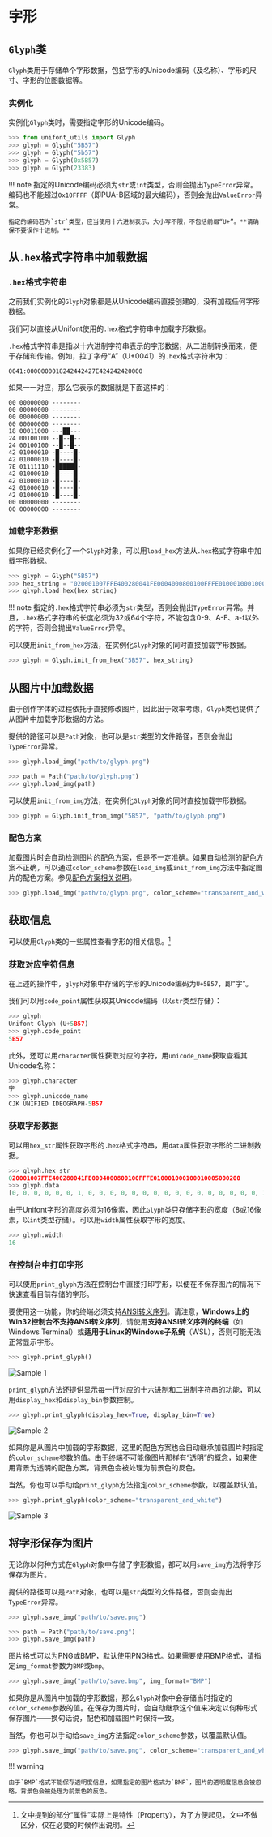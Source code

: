 # 字形

## `Glyph`类

`Glyph`类用于存储单个字形数据，包括字形的Unicode编码（及名称）、字形的尺寸、字形的位图数据等。

### 实例化

实例化`Glyph`类时，需要指定字形的Unicode编码。

``` python
>>> from unifont_utils import Glyph
>>> glyph = Glyph("5B57")
>>> glyph = Glyph("5b57")
>>> glyph = Glyph(0x5B57)
>>> glyph = Glyph(23383)
```

!!! note
    指定的Unicode编码必须为`str`或`int`类型，否则会抛出`TypeError`异常。编码也不能超过`0x10FFFF`（即PUA-B区域的最大编码），否则会抛出`ValueError`异常。

    指定的编码若为`str`类型，应当使用十六进制表示，大小写不限，不包括前缀“U+”。**请确保不要误作十进制。**

## 从`.hex`格式字符串中加载数据

### `.hex`格式字符串

之前我们实例化的`Glyph`对象都是从Unicode编码直接创建的，没有加载任何字形数据。

我们可以直接从Unifont使用的`.hex`格式字符串中加载字形数据。

`.hex`格式字符串是指以十六进制字符串表示的字形数据，从二进制转换而来，便于存储和传输。例如，拉丁字母“A”（U+0041）的`.hex`格式字符串为：

``` text
0041:0000000018242442427E424242420000
```

如果一一对应，那么它表示的数据就是下面这样的：

``` text
00 00000000 --------
00 00000000 --------
00 00000000 --------
00 00000000 --------
18 00011000 ---██---
24 00100100 --█--█--
24 00100100 --█--█--
42 01000010 -█----█-
42 01000010 -█----█-
7E 01111110 -██████-
42 01000010 -█----█-
42 01000010 -█----█-
42 01000010 -█----█-
42 01000010 -█----█-
00 00000000 --------
00 00000000 --------
```

### 加载字形数据

如果你已经实例化了一个`Glyph`对象，可以用`load_hex`方法从`.hex`格式字符串中加载字形数据。

``` python
>>> glyph = Glyph("5B57")
>>> hex_string = "020001007FFE400280041FE0004000800100FFFE010001000100010005000200"
>>> glyph.load_hex(hex_string)
```

!!! note
    指定的`.hex`格式字符串必须为`str`类型，否则会抛出`TypeError`异常。并且，`.hex`格式字符串的长度必须为32或64个字符，不能包含0-9、A-F、a-f以外的字符，否则会抛出`ValueError`异常。

可以使用`init_from_hex`方法，在实例化`Glyph`对象的同时直接加载字形数据。

``` python
>>> glyph = Glyph.init_from_hex("5B57", hex_string)
```

## 从图片中加载数据

由于创作字体的过程依托于直接修改图片，因此出于效率考虑，`Glyph`类也提供了从图片中加载字形数据的方法。

提供的路径可以是`Path`对象，也可以是`str`类型的文件路径，否则会抛出`TypeError`异常。

``` python
>>> glyph.load_img("path/to/glyph.png")
```

``` python
>>> path = Path("path/to/glyph.png")
>>> glyph.load_img(path)
```

可以使用`init_from_img`方法，在实例化`Glyph`对象的同时直接加载字形数据。

``` python
>>> glyph = Glyph.init_from_img("5B57", "path/to/glyph.png")
```

### 配色方案

加载图片时会自动检测图片的配色方案，但是不一定准确。如果自动检测的配色方案不正确，可以通过`color_scheme`参数在`load_img`或`init_from_img`方法中指定图片的配色方案。参见[配色方案相关说明](color_scheme.md)。

``` python
>>> glyph.load_img("path/to/glyph.png", color_scheme="transparent_and_white")
```

## 获取信息

可以使用`Glyph`类的一些属性查看字形的相关信息。[^1]

### 获取对应字符信息

在上述的操作中，`glyph`对象中存储的字形的Unicode编码为`U+5B57`，即“字”。

我们可以用`code_point`属性获取其Unicode编码（以`str`类型存储）：

``` python
>>> glyph
Unifont Glyph (U+5B57)
>>> glyph.code_point
5B57
```

此外，还可以用`character`属性获取对应的字符，用`unicode_name`获取查看其Unicode名称：

``` python
>>> glyph.character
字
>>> glyph.unicode_name
CJK UNIFIED IDEOGRAPH-5B57
```

### 获取字形数据

可以用`hex_str`属性获取字形的`.hex`格式字符串，用`data`属性获取字形的二进制数据。

``` python
>>> glyph.hex_str
020001007FFE400280041FE0004000800100FFFE010001000100010005000200
>>> glyph.data
[0, 0, 0, 0, 0, 0, 1, 0, 0, 0, 0, 0, 0, 0, 0, 0, 0, 0, 0, 0, 0, 0, 0, 1, 0, 0, 0, 0, 0, 0, 0, 0, 0, 1, 1, 1, 1, 1, 1, 1, 1, 1, 1, 1, 1, 1, 1, 0, 0, 1, 0, 0, 0, 0, 0, 0, 0, 0, 0, 0, 0, 0, 1, 0, 1, 0, 0, 0, 0, 0, 0, 0, 0, 0, 0, 0, 0, 1, 0, 0, 0, 0, 0, 1, 1, 1, 1, 1, 1, 1, 1, 0, 0, 0, 0, 0, 0, 0, 0, 0, 0, 0, 0, 0, 0, 1, 0, 0, 0, 0, 0, 0, 0, 0, 0, 0, 0, 0, 0, 0, 1, 0, 0, 0, 0, 0, 0, 0, 0, 0, 0, 0, 0, 0, 0, 1, 0, 0, 0, 0, 0, 0, 0, 0, 1, 1, 1, 1, 1, 1, 1, 1, 1, 1, 1, 1, 1, 1, 1, 0, 0, 0, 0, 0, 0, 0, 0, 1, 0, 0, 0, 0, 0, 0, 0, 0, 0, 0, 0, 0, 0, 0, 0, 1, 0, 0, 0, 0, 0, 0, 0, 0, 0, 0, 0, 0, 0, 0, 0, 1, 0, 0, 0, 0, 0, 0, 0, 0, 0, 0, 0, 0, 0, 0, 0, 1, 0, 0, 0, 0, 0, 0, 0, 0, 0, 0, 0, 0, 0, 1, 0, 1, 0, 0, 0, 0, 0, 0, 0, 0, 0, 0, 0, 0, 0, 0, 1, 0, 0, 0, 0, 0, 0, 0, 0, 0]
```

由于Unifont字形的高度必须为16像素，因此`Glyph`类只存储字形的宽度（8或16像素，以`int`类型存储）。可以用`width`属性获取字形的宽度。

``` python
>>> glyph.width
16
```

### 在控制台中打印字形

可以使用`print_glyph`方法在控制台中直接打印字形，以便在不保存图片的情况下快速查看目前存储的字形。

要使用这一功能，你的终端必须支持[ANSI转义序列](https://zh.wikipedia.org/wiki/ANSI%E8%BD%AC%E4%B9%89%E5%BA%8F%E5%88%97)。请注意，**Windows上的Win32控制台不支持ANSI转义序列**，请使用**支持ANSI转义序列的终端**（如Windows Terminal）或**适用于Linux的Windows子系统**（WSL），否则可能无法正常显示字形。

``` python
>>> glyph.print_glyph()
```

![Sample 1](image/print_glyph_1.png)

`print_glyph`方法还提供显示每一行对应的十六进制和二进制字符串的功能，可以用`display_hex`和`display_bin`参数控制。

``` python
>>> glyph.print_glyph(display_hex=True, display_bin=True)
```

![Sample 2](image/print_glyph_2.png)

如果你是从图片中加载的字形数据，这里的配色方案也会自动继承加载图片时指定的`color_scheme`参数的值。由于终端不可能像图片那样有“透明”的概念，如果使用背景为透明的配色方案，背景色会被处理为前景色的反色。

当然，你也可以手动给`print_glyph`方法指定`color_scheme`参数，以覆盖默认值。

``` python
>>> glyph.print_glyph(color_scheme="transparent_and_white")
```

![Sample 3](image/print_glyph_3.png)

## 将字形保存为图片

无论你以何种方式在`Glyph`对象中存储了字形数据，都可以用`save_img`方法将字形保存为图片。

提供的路径可以是`Path`对象，也可以是`str`类型的文件路径，否则会抛出`TypeError`异常。

``` python
>>> glyph.save_img("path/to/save.png")
```

``` python
>>> path = Path("path/to/save.png")
>>> glyph.save_img(path)
```

图片格式可以为PNG或BMP，默认使用PNG格式。如果需要使用BMP格式，请指定`img_format`参数为`BMP`或`bmp`。

``` python
>>> glyph.save_img("path/to/save.bmp", img_format="BMP")
```

如果你是从图片中加载的字形数据，那么`Glyph`对象中会存储当时指定的`color_scheme`参数的值。在保存为图片时，会自动继承这个值来决定以何种形式保存图片——换句话说，配色和加载图片时保持一致。

当然，你也可以手动给`save_img`方法指定`color_scheme`参数，以覆盖默认值。

``` python
>>> glyph.save_img("path/to/save.png", color_scheme="transparent_and_white")
```

!!! warning

    由于`BMP`格式不能保存透明度信息，如果指定的图片格式为`BMP`，图片的透明度信息会被忽略，背景色会被处理为前景色的反色。

[^1]: 文中提到的部分“属性”实际上是特性（Property），为了方便起见，文中不做区分，仅在必要的时候作出说明。
